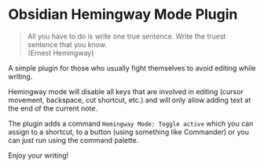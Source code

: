 # Obsidian Hemingway Mode Plugin

> All you have to do is write one true sentence. Write the truest sentence that you know.  
> (Ernest Hemingway)

A simple plugin for those who usually fight themselves to avoid editing while writing.

Hemingway mode will disable all keys that are involved in editing (cursor movement, backspace, cut shortcut, etc.) and will only allow adding text at the end of the current note.

The plugin adds a command `Hemingway Mode: Toggle active` which you can assign to a shortcut, to a button (using something like Commander) or you can just run using the command palette.

Enjoy your writing!
